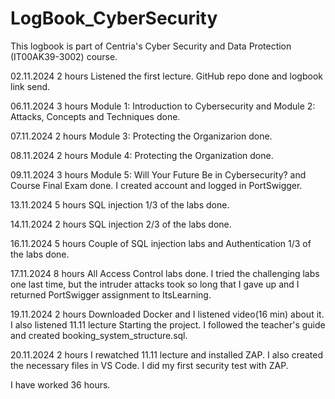 # LogBook_CyberSecurity
This logbook is part of Centria's Cyber ​​Security and Data Protection (IT00AK39-3002) course.

02.11.2024  2 hours  Listened the first lecture. GitHub repo done and logbook link send. 

06.11.2024  3 hours  Module 1: Introduction to Cybersecurity and Module 2: Attacks, Concepts and Techniques done.

07.11.2024  2 hours  Module 3: Protecting the Organizarion done.

08.11.2024  2 hours  Module 4: Protecting the Organization done.

09.11.2024  3 hours  Module 5: Will Your Future Be in Cybersecurity? and Course Final Exam done. I created account and logged in PortSwigger.

13.11.2024 5 hours  SQL injection 1/3 of the labs done.

14.11.2024  2 hours SQL injection 2/3 of the labs done.

16.11.2024  5 hours  Couple of SQL injection labs and Authentication 1/3 of the labs done. 

17.11.2024  8 hours All Access Control labs done. I tried the challenging labs one last time, but the intruder attacks took so long that I gave up and I returned PortSwigger assignment to ItsLearning. 

19.11.2024  2 hours  Downloaded Docker and I listened video(16 min) about it. I also listened 11.11 lecture Starting the project. I followed the teacher's guide and created booking_system_structure.sql. 

20.11.2024  2 hours  I rewatched 11.11 lecture and installed ZAP. I also created the necessary files in VS Code. I did my first security test with ZAP.

I have worked 36 hours.
